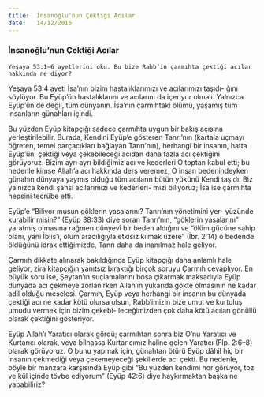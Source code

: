 ```yaml
---
title:  İnsanoğlu’nun Çektiği Acılar
date:   14/12/2016
---
```


### İnsanoğlu’nun Çektiği Acılar

`Yeşaya 53:1–6 ayetlerini oku. Bu bize Rabb’in çarmıhta çektiği acılar hakkında ne diyor?`

Yeşaya 53:4 ayeti İsa’nın bizim hastalıklarımızı ve acılarımızı taşıdı- ğını söylüyor. Bu Eyüp’ün hastalıklarını ve acılarını da içeriyor olmalı. Yalnızca Eyüp’ün de değil, tüm dünyanın. İsa’nın çarmıhtaki ölümü, yaşamış tüm insanların günahları içindi.

Bu yüzden Eyüp kitapçığı sadece çarmıhta uygun bir bakış açısına yerleştirilebilir. Burada, Kendini Eyüp’e gösteren Tanrı’nın (kartala uçmayı öğreten, temel parçacıkları bağlayan Tanrı’nın), herhangi bir insanın, hatta Eyüp’ün, çektiği veya çekebileceği acıdan daha fazla acı çektiğini görüyoruz. Bizim ayrı ayrı bildiğimiz acı ve kederleri O toptan kabul etti; bu nedenle kimse Allah’a acı hakkında ders veremez, O insan bedenindeyken günahın dünyaya yaymış olduğu tüm acıların bütün yükünü Kendi taşıdı. Biz yalnızca kendi şahsî acılarımızı ve kederleri- mizi biliyoruz; İsa ise çarmıhta hepsini tecrübe etti.

Eyüp’e “Biliyor musun göklerin yasalarını? Tanrı’nın yönetimini yer- yüzünde kurabilir misin?” (Eyüp 38:33) diye soran Tanrı’nın, “göklerin yasalarını” yaratmış olmasına rağmen dünyevî bir beden aldığını ve “ölüm gücüne sahip olanı, yani İblis’i, ölüm aracılığıyla etkisiz kılmak üzere” (İbr. 2:14) o bedende öldüğünü idrak ettiğimizde, Tanrı daha da inanılmaz hale geliyor.

Çarmıh dikkate alınarak bakıldığında Eyüp kitapçığı daha anlamlı hale geliyor, zira kitapçığın yanıtsız bıraktığı birçok soruyu Çarmıh cevaplıyor. En büyük soru ise, Şeytan’ın suçlamalarını boşa çıkarmak maksadıyla Eyüp dünyada acı çekmeye zorlanırken Allah’ın yukarıda gökte olmasının ne kadar adil olduğu meselesi. Çarmıh, Eyüp veya herhangi bir insanın bu dünyada çektiği acı ne kadar kötü olursa olsun, Rabb’imizin bize umut ve kurtuluş umudu vermek için bizim çekebi- leceğimizden çok daha kötü acıları gönüllü olarak çektiğini gösteriyor.

Eyüp Allah’ı Yaratıcı olarak gördü; çarmıhtan sonra biz O’nu Yaratıcı ve Kurtarıcı olarak, veya bilhassa Kurtarıcımız haline gelen Yaratıcı (Flp. 2:6–8) olarak görüyoruz. O bunu yapmak için, günahtan ötürü Eyüp dâhil hiç bir insanın çekmediği veya çekemeyeceği şekillerde acı çekti. Bu nedenle, böyle bir manzara karşısında Eyüp gibi “Bu yüzden kendimi hor görüyor, toz ve kül içinde tövbe ediyorum” (Eyüp 42:6) diye haykırmaktan başka ne yapabiliriz?